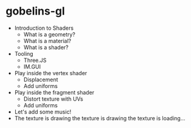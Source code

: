 # gobelins-gl

* Introduction to Shaders
  * What is a geometry?
  * What is a material?
  * What is a shader?
* Tooling
  * Three.JS
  * IM.GUI
* Play inside the vertex shader
  * Displacement
  * Add uniforms
* Play inside the fragment shader
  * Distort texture with UVs
  * Add uniforms
* Let's add some music!
* The texture is drawing the texture is drawing the texture is loading...